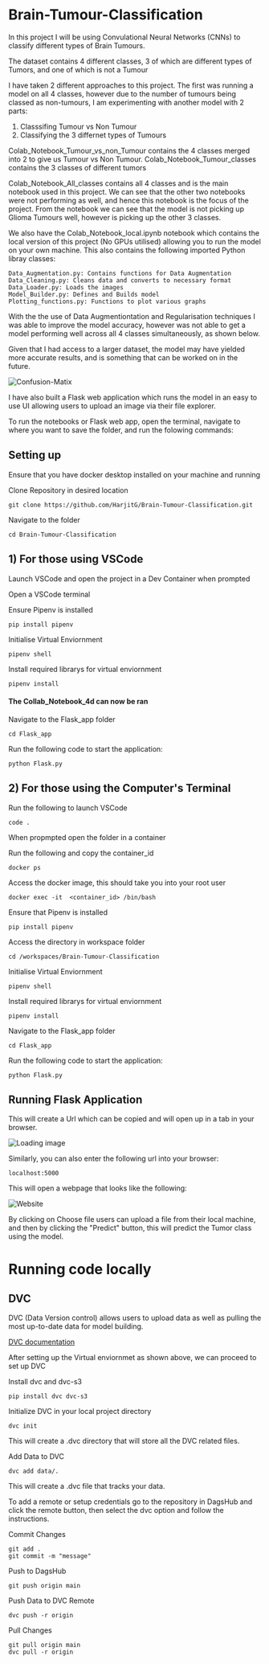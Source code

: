 # Brain-Tumour-Classification

In this project I will be using Convulational Neural Networks (CNNs) to classify different types of Brain Tumours.

The dataset contains 4 different classes, 3 of which are different types of Tumors, and one of which is not a Tumour

I have taken 2 different approaches to this project. The first was running a model on all 4 classes, however due to the number of tumours being classed as non-tumours, I am experimenting with another model with 2 parts:

1) Classsifing Tumour vs Non Tumour
2) Classifying the 3 differnet types of Tumours

Colab_Notebook_Tumour_vs_non_Tumour contains the 4 classes merged into 2 to give us Tumour vs Non Tumour. Colab_Notebook_Tumour_classes contains the 3 classes of different tumors

Colab_Notebook_All_classes contains all 4 classes and is the main notebook used in this project. We can see that the other two notebooks were not performing as well, and hence this notebook is the focus of the project. From the notebook we can see that the model is not picking up Glioma Tumours well, however is picking up the other 3 classes.

We also have the Colab_Notebook_local.ipynb notebook which contains the local version of this project (No GPUs utilised) allowing you to run the model on your own machine. This also contains the following imported Python libray classes:
    
    Data_Augmentation.py: Contains functions for Data Augmentation
    Data_Cleaning.py: Cleans data and converts to necessary format
    Data_Loader.py: Loads the images 
    Model_Builder.py: Defines and Builds model
    Plotting_functions.py: Functions to plot various graphs

With the the use of Data Augmentiontation and Regularisation techniques I was able to improve the model accuracy, however was not able to get a model performing well across all 4 classes simultaneously, as shown below.

Given that I had access to a larger dataset, the model may have yielded more accurate results, and is something that can be worked on in the future.

![Confusion-Matix](/images/Confusion_matrix.png)

I have also built a Flask web application which runs the model in an easy to use UI allowing users to upload an image via their file explorer.

To run the notebooks or Flask web app, open the terminal, navigate to where you want to save the folder, and run the folowing commands:

## Setting up

Ensure that you have docker desktop installed on your machine and running

Clone Repository in desired location

```shell
git clone https://github.com/HarjitG/Brain-Tumour-Classification.git
```

Navigate to the folder

```shell
cd Brain-Tumour-Classification
```

## 1) For those using VSCode

Launch VSCode and open the project in a Dev Container when prompted

Open a VSCode terminal

Ensure Pipenv is installed

```shell
pip install pipenv
```

Initialise Virtual Enviornment

```shell
pipenv shell
```

Install required librarys for virtual enviornment

```shell
pipenv install
```

#### The Collab_Notebook_4d can now be ran

Navigate to the Flask_app folder

```shell
cd Flask_app
```

Run the following code to start the application:

```shell
python Flask.py
```

## 2) For those using the Computer's Terminal

Run the following to launch VSCode

```shell
code . 
```

When propmpted open the folder in a container

Run the following and copy the container_id

```shell
docker ps
```

Access the docker image, this should take you into your root user

```shell
docker exec -it  <container_id> /bin/bash 
```

Ensure that Pipenv is installed

```shell
pip install pipenv
```

Access the directory in workspace folder

```shell
cd /workspaces/Brain-Tumour-Classification
```

Initialise Virtual Enviornment

```shell
pipenv shell
```

Install required librarys for virtual enviornment

```shell
pipenv install
```

Navigate to the Flask_app folder

```shell
cd Flask_app
```

Run the following code to start the application:

```shell
python Flask.py
```

## Running Flask Application

 This will create a Url which can be copied and will open up in a tab in your browser.

![Loading image](/images/loader.png)

Similarly, you can also enter the following url into your browser:

```shell
localhost:5000
```

This will open a webpage that looks like the following:

![Website](/images/website.png)

By clicking on Choose file users can upload a file from their local machine, and then by clicking the "Predict" button, this will predict the Tumor class using the model.

# Running code locally

## DVC

DVC (Data Version control) allows users to upload data as well as pulling the most up-to-date data for model building.

[DVC documentation](https://dvc.org/doc/start)

After setting up the Virtual enviornmet as shown above, we can proceed to set up DVC

Install dvc and dvc-s3

```shell
pip install dvc dvc-s3
```

Initialize DVC in your local project directory

```shell
dvc init
```

This will create a .dvc directory that will store all the DVC related files.

Add Data to DVC

```shell
dvc add data/.
```

This will create a .dvc file that tracks your data.

To add a remote or setup credentials go to the repository in DagsHub and click the remote button, then select the dvc option and follow the instructions.

Commit Changes

```shell
git add .
git commit -m "message"
```

Push to DagsHub

```shell
git push origin main
```

Push Data to DVC Remote

```shell
dvc push -r origin
```

Pull Changes

```shell
git pull origin main
dvc pull -r origin
```